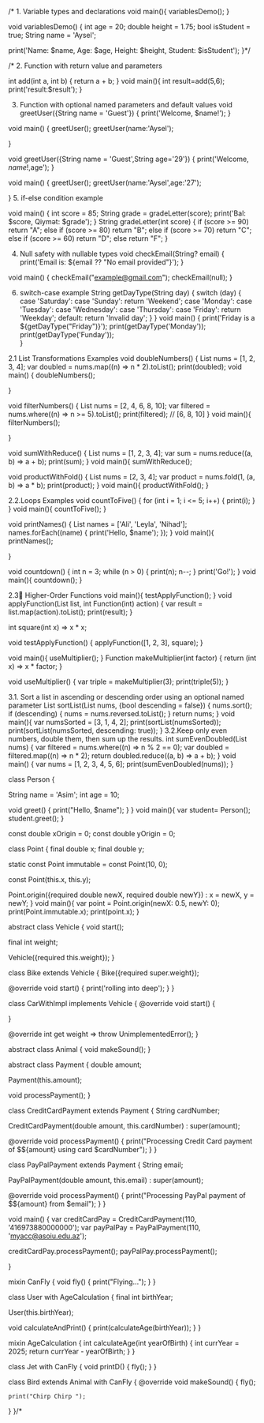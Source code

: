 /* 1. Variable types and declarations
  void main(){
  variablesDemo();
}

void variablesDemo() {
  int age = 20;
  double height = 1.75;
  bool isStudent = true;
  String name = 'Aysel';

  print('Name: $name, Age: $age, Height: $height, Student: $isStudent');
}*/

/* 2. Function with return value and parameters
  
  int add(int a, int b) {
  return a + b;
}
void main(){
  int result=add(5,6);
  print('result:$result');
}

3. Function with optional named parameters and default values
 void greetUser({String name = 'Guest'}) {
  print('Welcome, $name!');
}

void main() {
  greetUser();
  greetUser(name:'Aysel');

}

void greetUser({String name = 'Guest',String age='29'}) {
  print('Welcome, $name!,$age');
}

void main() {
  greetUser();
  greetUser(name:'Aysel',age:'27');

}
5. if-else condition example

void main() {
  int score = 85;
  String grade = gradeLetter(score);
  print('Bal: $score, Qiymət: $grade'); 
}
String gradeLetter(int score) {
  if (score >= 90) return "A";
  else if (score >= 80) return "B";
  else if (score >= 70) return "C";
  else if (score >= 60) return "D";
  else return "F";
}

 4. Null safety with nullable types
void checkEmail(String? email) {
  print('Email is: ${email ?? "No email provided"}');
}

void main() {
  checkEmail("example@gmail.com"); 
  checkEmail(null); 
}

6. switch-case example
String getDayType(String day) {
  switch (day) {
    case 'Saturday':
    case 'Sunday':
      return 'Weekend';
    case 'Monday':
    case 'Tuesday':
    case 'Wednesday':
    case 'Thursday':
    case 'Friday':
      return 'Weekday';
    default:
      return 'Invalid day';
  }
}
void main() {
  print('Friday is a ${getDayType("Friday")}');
  print(getDayType('Monday'));  
  print(getDayType('Funday'));   
}


2.1 List Transformations Examples
void doubleNumbers() {
  List<int> nums = [1, 2, 3, 4];
  var doubled = nums.map((n) => n * 2).toList();
  print(doubled); 
void main() {
  doubleNumbers();
  
}



void filterNumbers() {
  List<int> nums = [2, 4, 6, 8, 10];
  var filtered = nums.where((n) => n >= 5).toList();
  print(filtered); // [6, 8, 10]
}
void main(){
  filterNumbers();
  
}


void sumWithReduce() {
  List<int> nums = [1, 2, 3, 4];
  var sum = nums.reduce((a, b) => a + b);
  print(sum); 
}
void main(){
  sumWithReduce();



void productWithFold() {
  List<int> nums = [2, 3, 4];
  var product = nums.fold(1, (a, b) => a * b);
  print(product); 
}
void main(){
  productWithFold();
}

2.2.Loops Examples
void countToFive() {
  for (int i = 1; i <= 5; i++) {
    print(i);
  }
}
void main(){
  countToFive();
}

void printNames() {
  List<String> names = ['Ali', 'Leyla', 'Nihad'];
  names.forEach((name) {
    print('Hello, $name');
  });
}
void main(){
  printNames();
  
}

void countdown() {
  int n = 3;
  while (n > 0) {
    print(n);
    n--;
  }
  print('Go!');
}
void main(){
  countdown();
}

2.3🧠 Higher-Order Functions
void main(){
   testApplyFunction();
}
void applyFunction(List<int> list, int Function(int) action) {
  var result = list.map(action).toList();
  print(result);
}

int square(int x) => x * x;

void testApplyFunction() {
  applyFunction([1, 2, 3], square); 
}


void main(){
  useMultiplier();
}
Function makeMultiplier(int factor) {
  return (int x) => x * factor;
}

void useMultiplier() {
  var triple = makeMultiplier(3);
  print(triple(5)); 
}


3.1. Sort a list in ascending or descending order using an optional named parameter
List<int> sortList(List<int> nums, {bool descending = false}) {
  nums.sort();
  if (descending) {
    nums = nums.reversed.toList();
  }
  return nums;
}
 void main(){
   var numsSorted = [3, 1, 4, 2];
  print(sortList(numsSorted)); 
  print(sortList(numsSorted, descending: true));
}
3.2.Keep only even numbers, double them, then sum up the results.
int sumEvenDoubled(List<int> nums) {
  var filtered = nums.where((n) => n % 2 == 0);
  var doubled = filtered.map((n) => n * 2);
  return doubled.reduce((a, b) => a + b);
}
void main() {
  var nums = [1, 2, 3, 4, 5, 6];
  print(sumEvenDoubled(nums));
}

class Person {
 
  String name = 'Asim';
 int age = 10;


  void greet() {
    print("Hello, $name");
  }
}
void main(){
    var student= Person();
    student.greet();
  }



const double xOrigin = 0;
const double yOrigin = 0;

class Point {
  final double x;
  final double y;


  static const Point immutable = const Point(10, 0);

 
  const Point(this.x, this.y);

 
  Point.origin({required double newX, required double newY})
    : x = newX,
      y = newY;
}
 void main(){
     var point = Point.origin(newX: 0.5, newY: 0);
  print(Point.immutable.x);
  print(point.x);
}


abstract class Vehicle {
  void start();

  final int weight;

  Vehicle({required this.weight});
}

class Bike extends Vehicle {
  Bike({required super.weight});

  @override
  void start() {
    print('rolling into deep');
  }
}

class CarWithImpl implements Vehicle {
  @override
  void start() {
   
  }

  @override
  int get weight => throw UnimplementedError();
}

abstract class Animal {
  void makeSound(); 
}


abstract class Payment {
  double amount;
  
  Payment(this.amount);

  void processPayment(); 
}

class CreditCardPayment extends Payment {
  String cardNumber;

  CreditCardPayment(double amount, this.cardNumber) : super(amount);

  @override
  void processPayment() {
    print("Processing Credit Card payment of \$${amount} using card $cardNumber");
  }
}

class PayPalPayment extends Payment {
  String email;

  PayPalPayment(double amount, this.email) : super(amount);

  @override
  void processPayment() {
    print("Processing PayPal payment of \$${amount} from $email");
  }
}

void main() {
  var creditCardPay = CreditCardPayment(110, '416973880000000');
  var payPalPay = PayPalPayment(110, 'myacc@asoiu.edu.az');

  creditCardPay.processPayment();
  payPalPay.processPayment();

}

mixin CanFly {
  void fly() {
    print("Flying...");
  }
}

class User with AgeCalculation {
  final int birthYear;

  User(this.birthYear);

  void calculateAndPrint() {
    print(calculateAge(birthYear));
  }
}

mixin AgeCalculation {
  int calculateAge(int yearOfBirth) {
    int currYear = 2025;
    return currYear - yearOfBirth;
  }
}

class Jet with CanFly {
  void printD() {
    fly();
  }
}

class Bird extends Animal with CanFly {
  @override
  void makeSound() {
    fly();

    print("Chirp Chirp ");
  }
}/*
